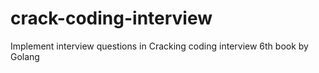 # crack-coding-interview
Implement interview questions in Cracking coding interview 6th book by Golang
